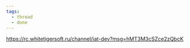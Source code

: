 ```yaml
---
tags:
  - thread
  - done
---
```

https://rc.whitetigersoft.ru/channel/iat-dev?msg=hMT3M3cSZce2zQbcK